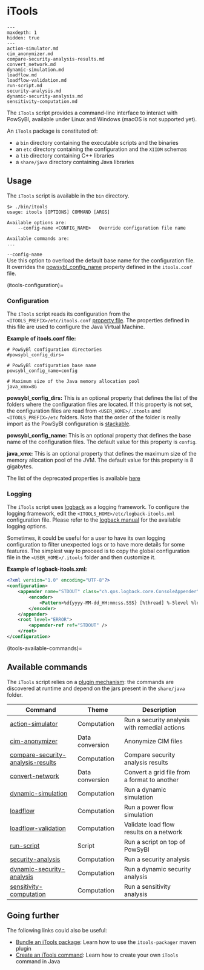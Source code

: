 # iTools

```{toctree}
---
maxdepth: 1
hidden: true
---
action-simulator.md
cim_anonymizer.md
compare-security-analysis-results.md
convert_network.md
dynamic-simulation.md
loadflow.md
loadflow-validation.md
run-script.md
security-analysis.md
dynamic-security-analysis.md
sensitivity-computation.md
```

The `iTools` script provides a command-line interface to interact with PowSyBl, available under Linux and Windows (macOS is not supported yet).

An `iTools` package is constituted of:
- a `bin` directory containing the executable scripts and the binaries
- an `etc` directory containing the configuration and the `XIIDM` schemas
- a `lib` directory containing C++ libraries
- a `share/java` directory containing Java libraries

## Usage
The `iTools` script is available in the `bin` directory.
```
$> ./bin/itools
usage: itools [OPTIONS] COMMAND [ARGS]

Available options are:
    --config-name <CONFIG_NAME>   Override configuration file name

Available commands are:
...
```

`--config-name`  
Use this option to overload the default base name for the configuration file. It overrides the [powsybl_config_name](#powsybl_config_name) property defined in the `itools.conf` file.

(itools-configuration)=
### Configuration
The `iTools` script reads its configuration from the `<ITOOLS_PREFIX>/etc/itools.conf` [property file](https://en.wikipedia.org/wiki/.properties). The properties defined in this file are used to configure the Java Virtual Machine.

**Example of itools.conf file:**
```
# PowSyBl configuration directories
#powsybl_config_dirs=

# PowSyBl configuration base name
powsybl_config_name=config

# Maximum size of the Java memory allocation pool
java_xmx=8G
```

**powsybl_config_dirs:** This is an optional property that defines the list of the folders where the configuration files are located. If this property is not set, the configuration files are read from `<USER_HOME>/.itools` and `<ITOOLS_PREFIX>/etc` folders. Note that the order of the folder is really import as the PowSyBl configuration is [stackable]().

<a class="heading" id="powsybl_config_name"/>**powsybl_config_name:** This is an optional property that defines the base name of the configuration files. The default value for this property is `config`.

**java_xmx:** This is an optional property that defines the maximum size of the memory allocation pool of the JVM. The default value for this property is 8 gigabytes.

The list of the deprecated properties is available [here]()

### Logging
The `iTools` script uses [logback](https://logback.qos.ch/) as a logging framework. To configure the logging framework, edit the `<ITOOLS_HOME>/etc/logback-itools.xml` configuration file. Please refer to the [logback manual](https://logback.qos.ch/manual/index.html) for the available logging options.

Sometimes, it could be useful for a user to have its own logging configuration to filter unexpected logs or to have more details for some features. The simplest way to proceed is to copy the global configuration file in the `<USER_HOME>/.itools` folder and then customize it.

**Example of logback-itools.xml:**
```xml
<?xml version="1.0" encoding="UTF-8"?>
<configuration>
    <appender name="STDOUT" class="ch.qos.logback.core.ConsoleAppender">
        <encoder>
            <Pattern>%d{yyyy-MM-dd_HH:mm:ss.SSS} [%thread] %-5level %logger{36} - %msg%n</Pattern>
        </encoder>
    </appender>
    <root level="ERROR">
        <appender-ref ref="STDOUT" />
    </root>
</configuration>
```

(itools-available-commands)=
## Available commands
The `iTools` script relies on a [plugin mechanism](): the commands are discovered at runtime and depend on the jars present in the `share/java` folder.

| Command                                                                     | Theme           | Description                                   |
|-----------------------------------------------------------------------------|-----------------|-----------------------------------------------|
| [action-simulator](./action-simulator.md)                                   | Computation     | Run a security analysis with remedial actions |
| [cim-anonymizer](cim_anonymizer.md)                                         | Data conversion | Anonymize CIM files                           |
| [compare-security-analysis-results](./compare-security-analysis-results.md) | Computation     | Compare security analysis results             |
| [convert-network](convert_network.md)                                       | Data conversion | Convert a grid file from a format to another  |
| [dynamic-simulation](dynamic-simulation.md)                                 | Computation     | Run a dynamic simulation                      |
| [loadflow](loadflow.md)                                                     | Computation     | Run a power flow simulation                   |
| [loadflow-validation](loadflow-validation.md)                               | Computation     | Validate load flow results on a network       |
| [run-script](run-script.md)                                                 | Script          | Run a script on top of PowSyBl                | 
| [security-analysis](./security-analysis.md)                                 | Computation     | Run a security analysis                       |
| [dynamic-security-analysis](./dynamic-security-analysis.md)                 | Computation     | Run a dynamic security analysis               |
| [sensitivity-computation](sensitivity-computation.md)                       | Computation     | Run a sensitivity analysis                    |

## Going further
The following links could also be useful:
- [Bundle an iTools package](inv:powsybltutorials:*:*#itools/itools-packager): Learn how to use the `itools-packager` maven plugin
- [Create an iTools command](inv:powsybltutorials:*:*#itools/itools-command): Learn how to create your own `iTools` command in Java

